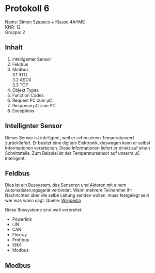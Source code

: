 # Protokoll 6  
Name: Simon Szapacs  +
Klasse 4AHME  
KNR: 12  
Gruppe: 2  

## Inhalt 
1. Intelligenter Sensor  
2. Feldbus  
3. Modbus  
  3.1 RTU  
  3.2 ASCII  
  3.3 TCP  
4. Objekt Types  
5. Function Codes  
6. Request PC zum µC  
7. Response µC zum PC  
8. Exceptions  


## Intellignter Sensor  

Dieser Sensor ist intelligent, weil er schon einen Temperaturwert zurückliefert. Er besitzt eine digitale Elektronik, deswegen kann er selbst Informationen verarbeiten. Diese Informationen liefert er direkt auf einen Schnittstelle. Zum Beispiel ist der Temperatursensor auf unserm µC intelligent. 

## Feldbus  
Dies ist ein Bussystem, das Sensoren und Aktoren mit einem Automatisierungsgerät verbindet. Wenn mehrere Teilnehmer ihr Nachrichten über die selbe Leitung senden wollen, muss festgelegt sein wer was wann sagt. 
Quelle: [Wikipedia](https://de.wikipedia.org/wiki/Feldbus)  

Diese Bussysteme sind weit verbreitet:  
* Powerlink  
* LIN  
* CAN  
* Flexray  
* Profibus  
* KNX  
* Modbus  

## Modbus 




